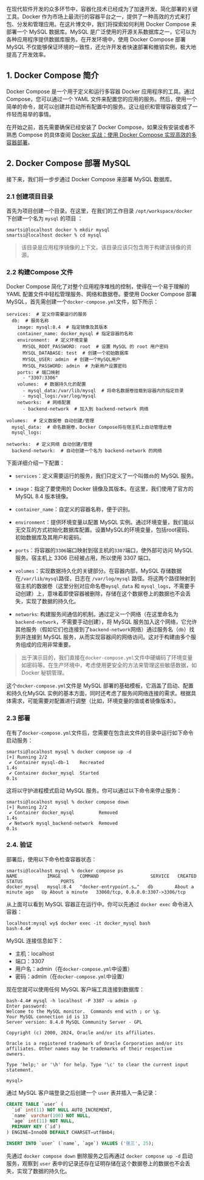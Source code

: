 在现代软件开发的众多环节中，容器化技术已经成为了加速开发、简化部署的关键工具。Docker 作为市场上最流行的容器平台之一，提供了一种高效的方式来打包、分发和管理应用。在这片博文中，我们将探索如何利用 Docker Compose 来部署一个 MySQL 数据库。MySQL 是广泛使用的开源关系数据库之一，它可以为各种应用程序提供数据库服务。在开发环境中，使用 Docker Compose 部署 MySQL 不仅能够保证环境的一致性，还允许开发者快速部署和撤销实例，极大地提高了开发效率。

## 1. Docker Compose 简介

Docker Compose 是一个用于定义和运行多容器 Docker 应用程序的工具。通过 Compose，您可以通过一个 YAML 文件来配置您的应用的服务。然后，使用一个简单的命令，就可以创建并启动所有配置中的服务。这让组织和管理容器变成了一件轻而易举的事情。

在开始之前，首先需要确保已经安装了 Docker Compose，如果没有安装或者不熟悉 Compose 的具体查阅 [Docker 实战：使用 Docker Compose 实现高效的多容器部署](https://smartsi.blog.csdn.net/article/details/138414972)。

## 2. Docker Compose 部署 MySQL

接下来，我们将一步步通过 Docker Compose 来部署 MySQL 数据库。

### 2.1 创建项目目录

首先为项目创建一个目录。在这里，在我们的工作目录 `/opt/workspace/docker`下创建一个名为 `mysql` 的项目 ：

```shell
smartsi@localhost docker % mkdir mysql
smartsi@localhost docker % cd mysql
```

> 该目录是应用程序镜像的上下文。该目录应该只包含用于构建该镜像的资源。

### 2.2 构建Compose 文件

Docker Compose 简化了对整个应用程序堆栈的控制，使得在一个易于理解的 YAML 配置文件中轻松管理服务、网络和数据卷。要使用 Docker Compose 部署 MySQL，首先需创建一个`docker-compose.yml`文件，如下所示：

```shell
services:  # 定义你需要运行的服务
  db:  # 服务名称
    image: mysql:8.4  # 指定镜像及其版本
    container_name: docker_mysql # 指定容器的名称
    environment:  # 定义环境变量
      MYSQL_ROOT_PASSWORD: root  # 设置 MySQL 的 root 用户密码
      MYSQL_DATABASE: test  # 创建一个初始数据库
      MYSQL_USER: admin  # 创建一个MySQL用户
      MYSQL_PASSWORD: admin  # 为新用户设置密码
    ports: # 端口映射
      - "3307:3306"
    volumes:  # 数据持久化的配置
      - mysql_data:/var/lib/mysql  # 将命名数据卷挂载到容器内的指定目录
      - mysql_logs:/var/log/mysql
    networks:  # 网络配置
      - backend-network  # 加入到 backend-network 网络

volumes:  # 定义数据卷 自动创建/管理
  mysql_data:  # 命名数据卷，Docker Compose将在宿主机上自动管理此卷
  mysql_logs:

networks:  # 定义网络 自动创建/管理
  backend-network:  # 自动创建一个名为 backend-network 的网络
```

下面详细介绍一下配置：

- `services`：定义需要运行的服务，我们只定义了一个叫做`db`的 MySQL 服务。

- `image`：指定了要使用的 Docker 镜像及其版本。在这里，我们使用了官方的 MySQL 8.4 版本镜像。

- `container_name`：自定义的容器名称，便于识别。

- `environment`：提供环境变量以配置 MySQL 实例。通过环境变量，我们能以无交互的方式初始化数据库配置。设置MySQL的环境变量，包括root密码、初始数据库及其用户和密码。

- `ports`：将容器的`3306`端口映射到宿主机的`3307`端口，使外部可访问 MySQL 服务。宿主机上 3306 已经被占用，所以使用 3307 端口。

- `volumes`：实现数据持久化的关键部分。在容器内部，MySQL 存储数据在`/var/lib/mysql`路径，日志在 `/var/log/mysql` 路径。将这两个路径映射到宿主机的数据卷（这里分别对应命名卷`mysql_data` 和 `mysql_logs`，不需要手动创建）上，意味着即使容器被删除，存储在这个数据卷上的数据也不会丢失，实现了数据的持久化。

- `networks`: 构建服务间通信的机制。通过定义一个网络（在这里命名为`backend-network`，不需要手动创建），将 MySQL 服务加入这个网络，它允许其他服务（假如它们也连接到了`backend-network`网络）通过服务名（`db`）找到并连接到 MySQL 服务，从而实现容器间的网络访问。这对于构建由多个服务组成的应用非常重要。

> 出于演示目的，我们直接在`docker-compose.yml`文件中硬编码了环境变量如密码等。在生产环境中，考虑使用更安全的方法来管理这些敏感数据，如 Docker 秘钥管理。

这个`docker-compose.yml`文件是 MySQL 部署的基础模板，它涵盖了启动、配置和持久化MySQL 实例的基本方面，同时还考虑了服务间网络连接的需求。根据具体需求，可能需要对配置进行调整（比如，环境变量的值或者镜像版本）。

### 2.3 部署

在有了`docker-compose.yml`文件后，您需要在包含此文件的目录中运行如下命令启动服务：

```shell
smartsi@localhost mysql % docker compose up -d
[+] Running 2/2
 ✔ Container mysql-db-1    Recreated                                                                                                                  1.4s
 ✔ Container docker_mysql  Started                                                                                                                    0.1s
```

这将以守护进程模式启动 MySQL 服务。你可以通过以下命令来停止服务：

```shell
smartsi@localhost mysql % docker compose down
[+] Running 2/2
 ✔ Container docker_mysql         Removed                                                                                                             1.4s
 ✔ Network mysql_backend-network  Removed                                                                                                             0.1s
```

### 2.4. 验证

部署后，使用以下命令检查容器状态：

```shell
smartsi@localhost mysql % docker compose ps
NAME           IMAGE       COMMAND                   SERVICE   CREATED              STATUS              PORTS
docker_mysql   mysql:8.4   "docker-entrypoint.s…"   db        About a minute ago   Up About a minute   33060/tcp, 0.0.0.0:3307->3306/tcp
```

从上面可以看到 MySQL 容器正在运行中。你可以先通过 `docker exec` 命令进入容器：
```shell
localhost:mysql wy$ docker exec -it docker_mysql bash
bash-4.4#
```
MySQL 连接信息如下：
- 主机：localhost
- 端口：3307
- 用户名：admin（在`docker-compose.yml`中设置）
- 密码：admin（在`docker-compose.yml`中设置）

现在您就可以使用任何 MySQL 客户端工具连接到数据库：
```
bash-4.4# mysql -h localhost -P 3307 -u admin -p
Enter password:
Welcome to the MySQL monitor.  Commands end with ; or \g.
Your MySQL connection id is 13
Server version: 8.4.0 MySQL Community Server - GPL

Copyright (c) 2000, 2024, Oracle and/or its affiliates.

Oracle is a registered trademark of Oracle Corporation and/or its
affiliates. Other names may be trademarks of their respective
owners.

Type 'help;' or '\h' for help. Type '\c' to clear the current input statement.

mysql>
```
通过 MySQL 客户端登录之后创建一个 `user` 表并插入一条记录：

```sql
CREATE TABLE `user` (
  `id` int(11) NOT NULL AUTO_INCREMENT,
  `name` varchar(100) NOT NULL,
  `age` int(11) NOT NULL,
  PRIMARY KEY (`id`)
) ENGINE=InnoDB DEFAULT CHARSET=utf8mb4;

INSERT INTO `user` (`name`, `age`) VALUES ('张三', 25);
```

先通过 `docker compose down` 删除服务之后再通过 `docker compose up -d` 启动服务，观察到 `user` 表中的记录还存在证明存储在这个数据卷上的数据也不会丢失，实现了数据的持久化。

